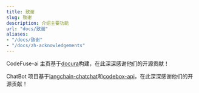 ```yaml
---
title: 致谢
slug: 致谢
description: 介绍主要功能
url: "docs/致谢"
aliases:
- "/docs/致谢"
- "/docs/zh-acknowledgements"
---
```


CodeFuse-ai 主页基于[docura](https://github.com/docura/docura)构建，在此深深感谢他们的开源贡献！

ChatBot 项目基于[langchain-chatchat](https://github.com/chatchat-space/Langchain-Chatchat)和[codebox-api](https://github.com/shroominic/codebox-api)，在此深深感谢他们的开源贡献！
